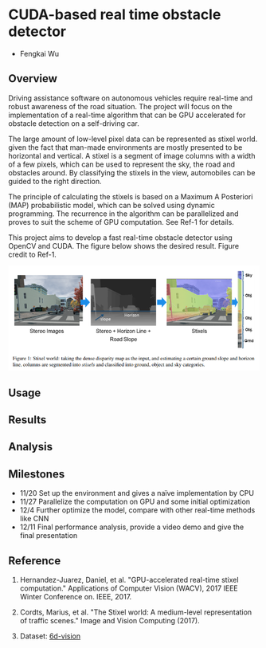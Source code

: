 # CUDA-based real time obstacle detector
* Fengkai Wu

## Overview
Driving assistance software on autonomous vehicles require real-time and robust awareness of the road situation. The project will focus on the implementation of a real-time algorithm that can be GPU accelerated for obstacle detection on a self-driving car.

The large amount of low-level pixel data can be represented as stixel world. given the fact that man-made environments are mostly presented to be horizontal and vertical. A stixel is a segment of image columns with a width of a few pixels, which can be used to represent the sky, the road and obstacles around. By classifying the stixels in the view, automobiles can be guided to the right direction.

The principle of calculating the stixels is based on a Maximum A Posteriori (MAP) probabilistic model, which can be solved using dynamic programming. The recurrence in the algorithm can be parallelized and proves to suit the scheme of GPU computation. See Ref-1 for details.

This project aims to develop a fast real-time obstacle detector using OpenCV and CUDA. The figure below shows the desired result. Figure credit to Ref-1.

[![](https://github.com/wufk/CUDA-based-real-time-obstacle-detector/blob/master/img/stixels.png)]()

## Usage

## Results

## Analysis

## Milestones
* 11/20 Set up the environment and gives a naïve implementation by CPU
* 11/27 Parallelize the computation on GPU and some initial optimization
* 12/4  Further optimize the model, compare with other real-time methods like CNN
* 12/11 Final performance analysis, provide a video demo and give the final presentation

## Reference
1. Hernandez-Juarez, Daniel, et al. "GPU-accelerated real-time stixel computation." Applications of Computer Vision (WACV), 2017 IEEE Winter Conference on. IEEE, 2017.

2. Cordts, Marius, et al. "The Stixel world: A medium-level representation of traffic scenes." Image and Vision Computing (2017).

3. Dataset: [6d-vision](http://www.6d-vision.com/ground-truth-stixel-dataset)
